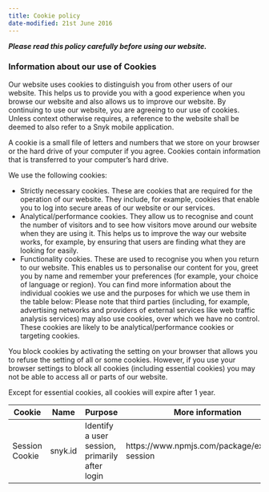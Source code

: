 ```yaml
---
title: Cookie policy
date-modified: 21st June 2016
---
```


***Please read this policy carefully before using our website.***

### Information about our use of Cookies

Our website uses cookies to distinguish you from other users of our website. This helps us to provide you with a good experience when you browse our website and also allows us to improve our website. By continuing to use our website, you are agreeing to our use of cookies. Unless context otherwise requires, a reference to the website shall be deemed to also refer to a Snyk mobile application.

A cookie is a small file of letters and numbers that we store on your browser or the hard drive of your computer if you agree. Cookies contain information that is transferred to your computer’s hard drive.

We use the following cookies:

* Strictly necessary cookies. These are cookies that are required for the operation of our website. They include, for example, cookies that enable you to log into secure areas of our website or our services.
* Analytical/performance cookies. They allow us to recognise and count the number of visitors and to see how visitors move around our website when they are using it. This helps us to improve the way our website works, for example, by ensuring that users are finding what they are looking for easily.
* Functionality cookies. These are used to recognise you when you return to our website. This enables us to personalise our content for you, greet you by name and remember your preferences (for example, your choice of language or region). You can find more information about the individual cookies we use and the purposes for which we use them in the table below: Please note that third parties (including, for example, advertising networks and providers of external services like web traffic analysis services) may also use cookies, over which we have no control. These cookies are likely to be analytical/performance cookies or targeting cookies.

You block cookies by activating the setting on your browser that allows you to refuse the setting of all or some cookies. However, if you use your browser settings to block all cookies (including essential cookies) you may not be able to access all or parts of our website.

Except for essential cookies, all cookies will expire after 1 year.

<table class="table-responsive">
  <thead>
    <th>Cookie</th>
    <th>Name</th>
    <th>Purpose</th>
    <th>More information</th>
  </thead>
  <tbody>
    <td>Session Cookie</td>
    <td>snyk.id</td>
    <td>Identify a user session, primarily after login</td>
    <td>https://www.npmjs.com/package/express-session</td>
  </tbody>
</table>
